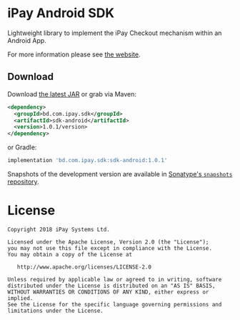 iPay Android SDK
================

Lightweight library to implement the iPay Checkout mechanism within an Android App.

For more information please see [the website][1].


Download
--------

Download [the latest JAR][2] or grab via Maven:
```xml
<dependency>
  <groupId>bd.com.ipay.sdk</groupId>
  <artifactId>sdk-android</artifactId>
  <version>1.0.1/version>
</dependency>
```
or Gradle:
```groovy
implementation 'bd.com.ipay.sdk:sdk-android:1.0.1'
```

Snapshots of the development version are available in [Sonatype's `snapshots` repository][snap].

License
=======

    Copyright 2018 iPay Systems Ltd.

    Licensed under the Apache License, Version 2.0 (the "License");
    you may not use this file except in compliance with the License.
    You may obtain a copy of the License at

       http://www.apache.org/licenses/LICENSE-2.0

    Unless required by applicable law or agreed to in writing, software
    distributed under the License is distributed on an "AS IS" BASIS,
    WITHOUT WARRANTIES OR CONDITIONS OF ANY KIND, either express or implied.
    See the License for the specific language governing permissions and
    limitations under the License.


 [1]: https://ipay-systems.github.io/iPayAndroidSDK/
 [2]: https://repo1.maven.org/maven2/bd/com/ipay/sdk/sdk-android/1.0.1/sdk-android-1.0.1.aar
 [snap]: https://oss.sonatype.org/content/repositories/snapshots/